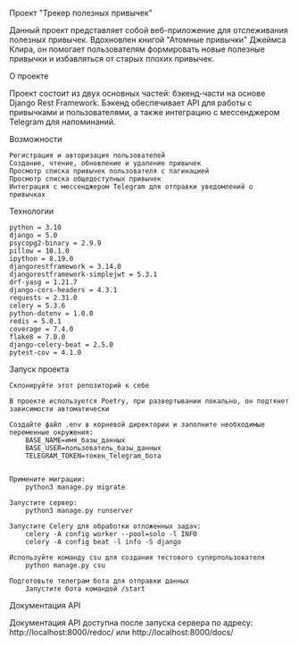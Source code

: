 Проект "Трекер полезных привычек"

Данный проект представляет собой веб-приложение для отслеживания полезных привычек. Вдохновлен книгой "Атомные привычки" Джеймса Клира, он помогает пользователям формировать новые полезные привычки и избавляться от старых плохих привычек.

О проекте

Проект состоит из двух основных частей: бэкенд-части на основе Django Rest Framework. Бэкенд обеспечивает API для работы с привычками и пользователями, а также интеграцию с мессенджером Telegram для напоминаний.

Возможности

    Регистрация и авторизация пользователей
    Создание, чтение, обновление и удаление привычек
    Просмотр списка привычек пользователя с пагинацией
    Просмотр списка общедоступных привычек
    Интеграция с мессенджером Telegram для отправки уведомлений о привычках

Технологии

    python = 3.10
    django = 5.0
    psycopg2-binary = 2.9.9
    pillow = 10.1.0
    ipython = 8.19.0
    djangorestframework = 3.14.0
    djangorestframework-simplejwt = 5.3.1
    drf-yasg = 1.21.7
    django-cors-headers = 4.3.1
    requests = 2.31.0
    celery = 5.3.6
    python-dotenv = 1.0.0
    redis = 5.0.1
    coverage = 7.4.0
    flake8 = 7.0.0
    django-celery-beat = 2.5.0
    pytest-cov = 4.1.0

Запуск проекта

    Склонируйте этот репозиторий к себе

    В проекте используется Poetry, при развертывании локально, он подтянет зависимости автоматически 

    Создайте файл .env в корневой директории и заполните необходимые переменные окружения:
        BASE_NAME=имя_базы_данных
        BASE_USER=пользователь_базы_данных
        TELEGRAM_TOKEN=токен_Telegram_бота
        

    Примените миграции:
        python3 manage.py migrate

    Запустите сервер:
        python3 manage.py runserver

    Запустите Celery для обработки отложенных задач:
        celery -A config worker --pool=solo -l INFO
        celery -A config beat -l info -S django

    Используйте команду csu для создания тестового суперпользователя
        python manage.py csu

    Подготовьте телеграм бота для отправки данных
        Запустите бота командой /start


Документация API

Документация API доступна после запуска сервера по адресу: http://localhost:8000/redoc/ или http://localhost:8000/docs/